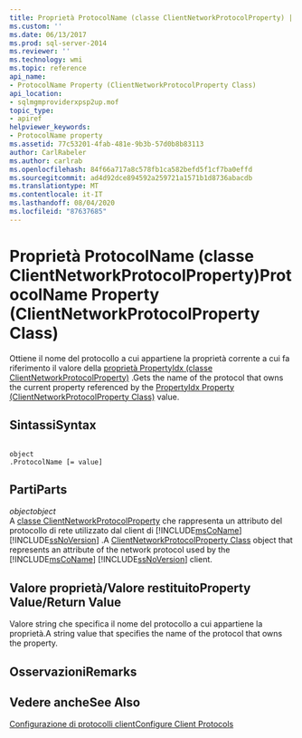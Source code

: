 ```yaml
---
title: Proprietà ProtocolName (classe ClientNetworkProtocolProperty) | Microsoft Docs
ms.custom: ''
ms.date: 06/13/2017
ms.prod: sql-server-2014
ms.reviewer: ''
ms.technology: wmi
ms.topic: reference
api_name:
- ProtocolName Property (ClientNetworkProtocolProperty Class)
api_location:
- sqlmgmproviderxpsp2up.mof
topic_type:
- apiref
helpviewer_keywords:
- ProtocolName property
ms.assetid: 77c53201-4fab-481e-9b3b-57d0b8b83113
author: CarlRabeler
ms.author: carlrab
ms.openlocfilehash: 84f66a717a8c578fb1ca582befd5f1cf7ba0effd
ms.sourcegitcommit: ad4d92dce894592a259721a1571b1d8736abacdb
ms.translationtype: MT
ms.contentlocale: it-IT
ms.lasthandoff: 08/04/2020
ms.locfileid: "87637685"
---
```

# <a name="protocolname-property-clientnetworkprotocolproperty-class"></a><span data-ttu-id="03290-102">Proprietà ProtocolName (classe ClientNetworkProtocolProperty)</span><span class="sxs-lookup"><span data-stu-id="03290-102">ProtocolName Property (ClientNetworkProtocolProperty Class)</span></span>
  <span data-ttu-id="03290-103">Ottiene il nome del protocollo a cui appartiene la proprietà corrente a cui fa riferimento il valore della [proprietà PropertyIdx (classe ClientNetworkProtocolProperty)](clientnetworkprotocolproperty-class.md) .</span><span class="sxs-lookup"><span data-stu-id="03290-103">Gets the name of the protocol that owns the current property referenced by the [PropertyIdx Property (ClientNetworkProtocolProperty Class)](clientnetworkprotocolproperty-class.md) value.</span></span>  
  
## <a name="syntax"></a><span data-ttu-id="03290-104">Sintassi</span><span class="sxs-lookup"><span data-stu-id="03290-104">Syntax</span></span>  
  
```  
  
object  
.ProtocolName [= value]  
```  
  
## <a name="parts"></a><span data-ttu-id="03290-105">Parti</span><span class="sxs-lookup"><span data-stu-id="03290-105">Parts</span></span>  
 <span data-ttu-id="03290-106">*object*</span><span class="sxs-lookup"><span data-stu-id="03290-106">*object*</span></span>  
 <span data-ttu-id="03290-107">A [classe ClientNetworkProtocolProperty](clientnetworkprotocolproperty-class.md) che rappresenta un attributo del protocollo di rete utilizzato dal client di [!INCLUDE[msCoName](../../../includes/msconame-md.md)] [!INCLUDE[ssNoVersion](../../../includes/ssnoversion-md.md)] .</span><span class="sxs-lookup"><span data-stu-id="03290-107">A [ClientNetworkProtocolProperty Class](clientnetworkprotocolproperty-class.md) object that represents an attribute of the network protocol used by the [!INCLUDE[msCoName](../../../includes/msconame-md.md)] [!INCLUDE[ssNoVersion](../../../includes/ssnoversion-md.md)] client.</span></span>  
  
## <a name="property-valuereturn-value"></a><span data-ttu-id="03290-108">Valore proprietà/Valore restituito</span><span class="sxs-lookup"><span data-stu-id="03290-108">Property Value/Return Value</span></span>  
 <span data-ttu-id="03290-109">Valore string che specifica il nome del protocollo a cui appartiene la proprietà.</span><span class="sxs-lookup"><span data-stu-id="03290-109">A string value that specifies the name of the protocol that owns the property.</span></span>  
  
## <a name="remarks"></a><span data-ttu-id="03290-110">Osservazioni</span><span class="sxs-lookup"><span data-stu-id="03290-110">Remarks</span></span>  
  
## <a name="see-also"></a><span data-ttu-id="03290-111">Vedere anche</span><span class="sxs-lookup"><span data-stu-id="03290-111">See Also</span></span>  
 [<span data-ttu-id="03290-112">Configurazione di protocolli client</span><span class="sxs-lookup"><span data-stu-id="03290-112">Configure Client Protocols</span></span>](../../../database-engine/configure-windows/configure-client-protocols.md)  
  
  
